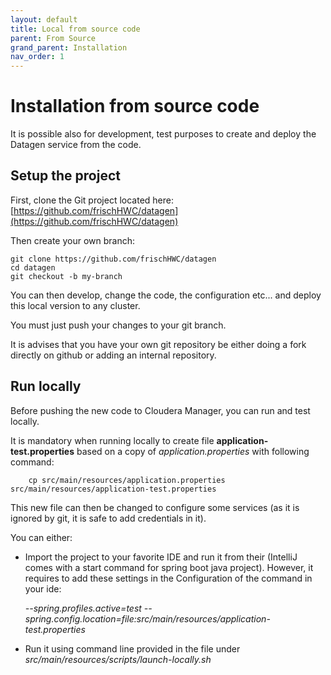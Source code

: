 ```yaml
---
layout: default
title: Local from source code
parent: From Source
grand_parent: Installation
nav_order: 1
---
```


# Installation from source code

It is possible also for development, test purposes to create and deploy the Datagen service from the code.

## Setup the project

First, clone the Git project located here: [https://github.com/frischHWC/datagen](https://github.com/frischHWC/datagen) 

Then create your own branch: 

```shell
git clone https://github.com/frischHWC/datagen
cd datagen
git checkout -b my-branch
```

You can then develop, change the code, the configuration etc... and deploy this local version to any cluster.

You must just push your changes to your git branch.

It is advises that you have your own git repository be either doing a fork directly on github or adding an internal repository.


## Run locally

Before pushing the new code to Cloudera Manager, you can run and test locally.

It is mandatory when running locally to create file **application-test.properties** based on a copy of _application.properties_ with following command:
```shell
    cp src/main/resources/application.properties src/main/resources/application-test.properties
```

This new file can then be changed to configure some services (as it is ignored by git, it is safe to add credentials in it).

You can either: 

* Import the project to your favorite IDE and run it from their (IntelliJ comes with a start command for spring boot java project).
  However, it requires to add these settings in the Configuration of the command in your ide:
  
  _--spring.profiles.active=test_
  _--spring.config.location=file:src/main/resources/application-test.properties_

* Run it using command line provided in the file under _src/main/resources/scripts/launch-locally.sh_
